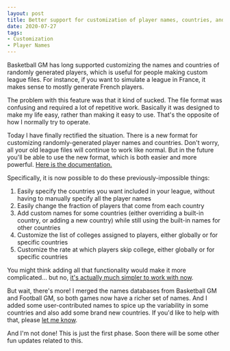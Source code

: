 ```yaml
---
layout: post
title: Better support for customization of player names, countries, and colleges
date: 2020-07-27
tags:
- Customization
- Player Names
---
```


Basketball GM has long supported customizing the names and countries of randomly generated players, which is useful for people making custom league files. For instance, if you want to simulate a league in France, it makes sense to mostly generate French players.

The problem with this feature was that it kind of sucked. The file format was confusing and required a lot of repetitive work. Basically it was designed to make my life easy, rather than making it easy to use. That's the opposite of how I normally try to operate.

Today I have finally rectified the situation. There is a new format for customizing randomly-generated player names and countries. Don't worry, all your old league files will continue to work like normal. But in the future you'll be able to use the new format, which is both easier and more powerful. [Here is the documentation.](/manual/customization/names-countries-colleges/)

<!--more-->

Specifically, it is now possible to do these previously-impossible things:

1. Easily specify the countries you want included in your league, without having to manually specify all the player names
2. Easily change the fraction of players that come from each country
3. Add custom names for some countries (either overriding a built-in country, or adding a new country) while still using the built-in names for other countries
4. Customize the list of colleges assigned to players, either globally or for specific countries
5. Customize the rate at which players skip college, either globally or for specific countries

You might think adding all that functionality would make it more complicated... but no, [it's actually much simpler to work with now](/manual/customization/names-countries-colleges/).

But wait, there's more! I merged the names databases from Basketball GM and Football GM, so both games now have a richer set of names. And I added some user-contributed names to spice up the variability in some countries and also add some brand new countries. If you'd like to help with that, please [let me know](/contact/).

And I'm not done! This is just the first phase. Soon there will be some other fun updates related to this.
